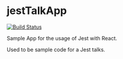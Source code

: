 # jestTalkApp
[![Build Status](https://travis-ci.org/holgergp/jestTalkApp.svg?branch=master)](https://travis-ci.org/holgergp/jestTalkApp)

Sample App for the usage of Jest with React.

Used to be sample code for a Jest talks.

